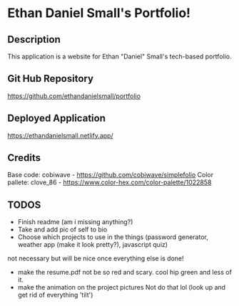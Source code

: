 # Ethan Daniel Small's Portfolio!

## Description

This application is a website for Ethan "Daniel" Small's tech-based portfolio.

## Git Hub Repository

https://github.com/ethandanielsmall/portfolio

## Deployed Application

https://ethandanielsmall.netlify.app/

## Credits

Base code: cobiwave - https://github.com/cobiwave/simplefolio
Color pallete: clove_86 - https://www.color-hex.com/color-palette/1022858

## TODOS
- Finish readme (am i missing anything?)
- Take and add pic of self to bio
- Choose which projects to use in the things (password generator, weather app (make it look pretty?), javascript quiz)

not necessary but will be nice once everything else is done!
- make the resume.pdf not be so red and scary. cool hip green and less of it.
- make the animation on the project pictures Not do that lol (look up and get rid of everything 'tilt')
